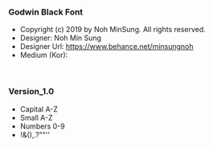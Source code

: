 ### Godwin Black Font
- Copyright (c) 2019 by Noh MinSung. All rights reserved.
- Designer: Noh Min Sung
- Designer Url: https://www.behance.net/minsungnoh
- Medium (Kor): 

<img src="https://mir-s3-cdn-cf.behance.net/project_modules/1400_opt_1/82774870736019.5d330a0eca36b.png" alt="">
<img src="https://mir-s3-cdn-cf.behance.net/project_modules/1400_opt_1/e1d5be70736019.5d330a0ecb50a.png" alt="">

### Version_1.0
- Capital A-Z
- Small A-Z
- Numbers 0-9
- !&(),.?""''

<img src="https://mir-s3-cdn-cf.behance.net/project_modules/1400_opt_1/08773e70736019.5d330a0ecb312.png" alt="">
